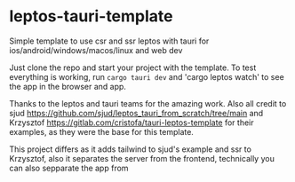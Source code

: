 # leptos-tauri-template

Simple template to use csr and ssr leptos with tauri for ios/android/windows/macos/linux and web dev

Just clone the repo and start your project with the template.
To test everything is working, run `cargo tauri dev` and 'cargo leptos watch' to see the app in the browser and app.

Thanks to the leptos and tauri teams for the amazing work.
Also all credit to sjud https://github.com/sjud/leptos_tauri_from_scratch/tree/main
and Krzysztof https://gitlab.com/cristofa/tauri-leptos-template for their examples, as they were the base for this template.

This project differs as it adds tailwind to sjud's example and ssr to Krzysztof, also it separates the server from the frontend, technically you can also sepparate the app from
